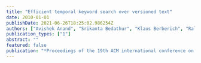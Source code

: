```yaml
---
title: "Efficient temporal keyword search over versioned text"
date: 2010-01-01
publishDate: 2021-06-26T18:25:02.986254Z
authors: ["Avishek Anand", "Srikanta Bedathur", "Klaus Berberich", "Ralf Schenkel"]
publication_types: ["1"]
abstract: ""
featured: false
publication: "*Proceedings of the 19th ACM international conference on Information and knowledge management*"
---
```


